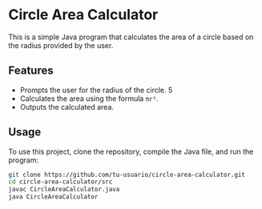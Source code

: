 # Circle Area Calculator

This is a simple Java program that calculates the area of a circle based on the radius provided by the user.

## Features

- Prompts the user for the radius of the circle. 5
- Calculates the area using the formula `πr²`.
- Outputs the calculated area.

## Usage

To use this project, clone the repository, compile the Java file, and run the program:

```bash
git clone https://github.com/tu-usuario/circle-area-calculator.git
cd circle-area-calculator/src
javac CircleAreaCalculator.java
java CircleAreaCalculator
